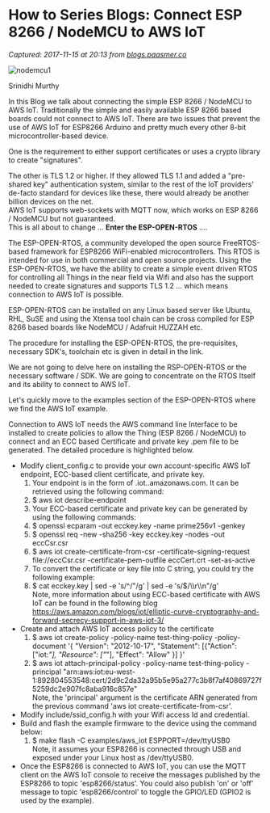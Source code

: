 # How to Series Blogs: Connect ESP 8266 / NodeMCU to AWS IoT

_Captured: 2017-11-15 at 20:13 from [blogs.paasmer.co](http://blogs.paasmer.co/series-blogs-connect-esp-8266-nodemcu-aws-iot/?utm_content=buffer299e3&utm_medium=social&utm_source=twitter.com&utm_campaign=buffer)_

![nodemcu1](http://blogs.paasmer.co/wp-content/uploads/2016/11/nodemcu1-750x410.png)

Srinidhi Murthy

In this Blog we talk about connecting the simple ESP 8266 / NodeMCU to AWS IoT. Traditionally the simple and easily available ESP 8266 based boards could not connect to AWS IoT. There are two issues that prevent the use of AWS IoT for ESP8266 Arduino and pretty much every other 8-bit microcontroller-based device.

One is the requirement to either support certificates or uses a crypto library to create "signatures".

The other is TLS 1.2 or higher. If they allowed TLS 1.1 and added a "pre-shared key" authentication system, similar to the rest of the IoT providers' de-facto standard for devices like these, there would already be another billion devices on the net.  
AWS IoT supports web-sockets with MQTT now, which works on ESP 8266 / NodeMCU but not guaranteed.  
This is all about to change … **Enter the ESP-OPEN-RTOS** ….

The ESP-OPEN-RTOS, a community developed the open source FreeRTOS-based framework for ESP8266 WiFi-enabled microcontrollers. This RTOS is intended for use in both commercial and open source projects. Using the ESP-OPEN-RTOS, we have the ability to create a simple event driven RTOS for controlling all Things in the near field via Wifi and also has the support needed to create signatures and supports TLS 1.2 … which means connection to AWS IoT is possible.

ESP-OPEN-RTOS can be installed on any Linux based server like Ubuntu, RHL, SuSE and using the Xtensa tool chain can be cross compiled for ESP 8266 based boards like NodeMCU / Adafruit HUZZAH etc.

The procedure for installing the ESP-OPEN-RTOS, the pre-requisites, necessary SDK's, toolchain etc is given in detail in the link.

We are not going to delve here on installing the RSP-OPEN-RTOS or the necessary software / SDK. We are going to concentrate on the RTOS Itself and its ability to connect to AWS IoT.

Let's quickly move to the examples section of the ESP-OPEN-RTOS where we find the AWS IoT example.

Connection to AWS IoT needs the AWS command line Interface to be installed to create policies to allow the Thing (ESP 8266 / NodeMCU) to connect and an ECC based Certificate and private key .pem file to be generated. The detailed procedure is highlighted below.

  * Modify client_config.c to provide your own account-specific AWS IoT endpoint, ECC-based client certificate, and private key.
    1. Your endpoint is in the form of <prefix>.iot.<region>.amazonaws.com. It can be retrieved using the following command:
      1. $ aws iot describe-endpoint
    2. Your ECC-based certificate and private key can be generated by using the following commands:
      1. $ openssl ecparam -out ecckey.key -name prime256v1 -genkey
      2. $ openssl req -new -sha256 -key ecckey.key -nodes -out eccCsr.csr
      3. $ aws iot create-certificate-from-csr -certificate-signing-request file://eccCsr.csr -certificate-pem-outfile eccCert.crt -set-as-active
    3. To convert the certificate or key file into C string, you could try the following example:
      1. $ cat ecckey.key | sed -e 's/^/"/g' | sed -e 's/$/\\\r\\\n"/g'  
Note, more information about using ECC-based certificate with AWS IoT can be found in the following blog  
<https://aws.amazon.com/blogs/iot/elliptic-curve-cryptography-and-forward-secrecy-support-in-aws-iot-3/>
  * Create and attach AWS IoT access policy to the certificate
    1. $ aws iot create-policy -policy-name test-thing-policy -policy-document '{ "Version": "2012-10-17", "Statement": [{"Action": ["iot:*"], "Resource": ["*"], "Effect": "Allow" }] }'
    2. $ aws iot attach-principal-policy -policy-name test-thing-policy -principal "arn:aws:iot:eu-west-1:892804553548:cert/2d9c2da32a95b5e95a277c3b8f7af40869727f5259dc2e907fc8aba916c857e"  
Note, the 'principal' argument is the certificate ARN generated from the previous command 'aws iot create-certificate-from-csr'.
  * Modify include/ssid_config.h with your Wifi access Id and credential.
  * Build and flash the example firmware to the device using the command below:
    1. $ make flash -C examples/aws_iot ESPPORT=/dev/ttyUSB0  
Note, it assumes your ESP8266 is connected through USB and exposed under your Linux host as /dev/ttyUSB0.
  * Once the ESP8266 is connected to AWS IoT, you can use the MQTT client on the AWS IoT console to receive the messages published by the ESP8266 to topic 'esp8266/status'. You could also publish 'on' or 'off' message to topic 'esp8266/control' to toggle the GPIO/LED (GPIO2 is used by the example).

